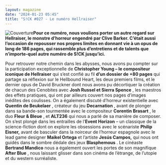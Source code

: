 ```yaml
---
layout: magazine
date: "2024-01-23 05:45"
title: "S!CK #027 - Le numéro Hellraiser"
---
```

![Couverture](/img/sick-27.jpeg)**Pour ce numéro, nous voulions porter un autre regard sur Hellraiser, le monstre d’horreur engendré par Clive Barker. C’était aussi l’occasion de repousser nos propres limites en donnant vie à un opus de long de 186 pages, qui rassemble plus d’entretiens et de talents que n’importe-quel autre numéro de S!CK jusqu’ici.** 



Pour retrouver notre chemin dans les abysses, nous avons pu compter sur la participation exceptionnelle de **Christopher Young – le compositeur iconique de Hellraiser**  qui s’est confié au fil **d’un dossier de +80 pages**  qui partage sa réflexion sur le Hellbound Heart, les deux premiers films, et le dernier opus de David Bruckner dont nous avons pu décortiquer la création de chacun des Cenobites avec **Josh Russel et Sierra Spence** , les maestros des effets pratiques, qui ont par ailleurs couvert nos pages d’images inédites des coulisses. On a également discuté d’horreur existentielle avec **Quentin de Beukelaer** , créateur du jeu **Decarnation** , avant de plonger dans sa bande-son tourmentée avec le compositeur **Corentin Brasart** , le duo **Fleur & Bleue** , et **ALT236**  qui nous a parlé de sa manière de composer. On s’est plongé dans les entrailles de l’**Event Horizon**  – un classique de la science-fiction dont on explore les obsessions avec le scénariste **Philip Eisner,** avant de basculer dans la noirceur de l’horreur espagnole avec le lead game designer **Maikel Ortega**  et l’artiste **Jesús Campos,**  qui nous ont guidés dans le sombre dédale des jeux **Blasphemous** . Le cinéaste **Bertrand Mandico**  nous a également ouvert les portes de son magnifique **After Blue** , nous laissant glisser dans son cinéma de l’étrange, de l’utopie et du western surréaliste.